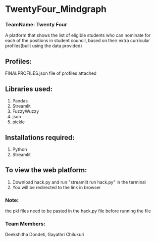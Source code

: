 # TwentyFour_Mindgraph

### TeamName: Twenty Four

A platform that shows the list of eligible students who can nominate for each of the positions in student council, based on their extra curricular profiles(built using the data provided)

## Profiles:
FINALPROFILES.json file of profiles attached

## Libraries used:
1) Pandas
2) Streamlit
3) FuzzyWuzzy
4) json
5) pickle

## Installations required:
1) Python
2) Streamlit

## To view the web platform:
1) Download hack.py and run "streamlit run hack.py" in the terminal
2) You will be redirected to the link in browser

### Note:
the pkl files need to be pasted in the hack.py file before running the file

### Team Members:
Deekshitha Dondeti, Gayathri Chilukuri
